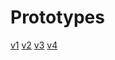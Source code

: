 # Prototypes
[v1](https://xd.adobe.com/view/0e1b8c9b-5528-49bd-a01f-4ac2f8094394-5b48/)
[v2](https://xd.adobe.com/view/abd1fe61-4ce9-4260-a19b-ee2baa2c0412-fe82/)
[v3](https://xd.adobe.com/view/20df4b61-7040-41c3-859f-e05bbe78cbc8-758c/)
[v4](https://xd.adobe.com/view/a5457622-7f2a-4014-a881-e5b892bbcfbe-f016/)
